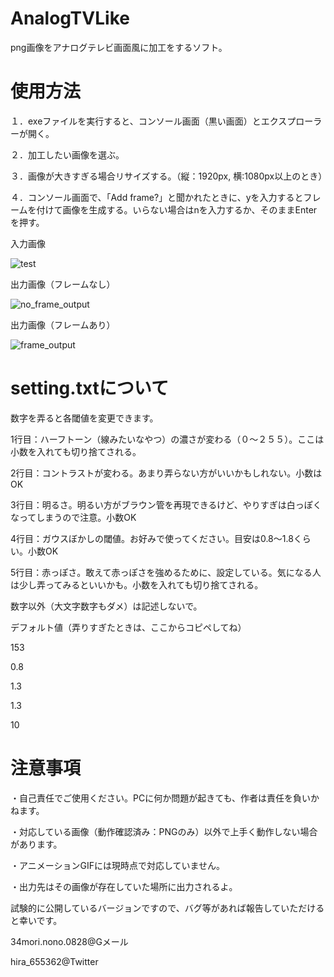 # AnalogTVLike
png画像をアナログテレビ画面風に加工をするソフト。

# 使用方法
１．exeファイルを実行すると、コンソール画面（黒い画面）とエクスプローラーが開く。

２．加工したい画像を選ぶ。

３．画像が大きすぎる場合リサイズする。（縦：1920px, 横:1080px以上のとき）

４．コンソール画面で、「Add frame?」と聞かれたときに、yを入力するとフレームを付けて画像を生成する。いらない場合はnを入力するか、そのままEnterを押す。

入力画像

![test](https://user-images.githubusercontent.com/56217982/90303722-6025eb00-deeb-11ea-9f9a-800338bba4f2.png)

出力画像（フレームなし）

![no_frame_output](https://user-images.githubusercontent.com/56217982/90303723-61571800-deeb-11ea-9e5c-09e8d66e3876.png)

出力画像（フレームあり）

![frame_output](https://user-images.githubusercontent.com/56217982/90303725-63b97200-deeb-11ea-91ac-67713beb98d6.png)

# setting.txtについて

数字を弄ると各閾値を変更できます。

1行目：ハーフトーン（線みたいなやつ）の濃さが変わる（０～２５５）。ここは小数を入れても切り捨てされる。

2行目：コントラストが変わる。あまり弄らない方がいいかもしれない。小数はOK

3行目：明るさ。明るい方がブラウン管を再現できるけど、やりすぎは白っぽくなってしまうので注意。小数OK

4行目：ガウスぼかしの閾値。お好みで使ってください。目安は0.8～1.8くらい。小数OK

5行目：赤っぽさ。敢えて赤っぽさを強めるために、設定している。気になる人は少し弄ってみるといいかも。小数を入れても切り捨てされる。


数字以外（大文字数字もダメ）は記述しないで。

デフォルト値（弄りすぎたときは、ここからコピペしてね）

153

0.8

1.3

1.3

10

# 注意事項

・自己責任でご使用ください。PCに何か問題が起きても、作者は責任を負いかねます。

・対応している画像（動作確認済み：PNGのみ）以外で上手く動作しない場合があります。

・アニメーションGIFには現時点で対応していません。

・出力先はその画像が存在していた場所に出力されるよ。


試験的に公開しているバージョンですので、バグ等があれば報告していただけると幸いです。

34mori.nono.0828@Gメール

hira_655362@Twitter

